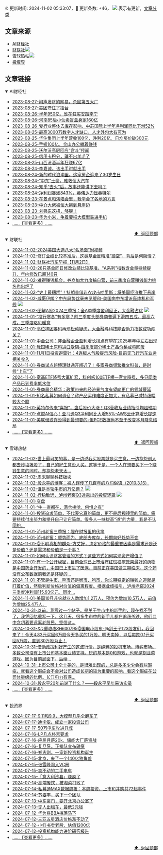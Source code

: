 ##

:alarm_clock: 更新时间: 2024-11-02 05:33:07，:rocket: 更新条数: +46， ![](/assets/dot.png) 表示有更新，[文章分类](/TAGS.md)

## 文章来源

- [AI财经社](#ai财经社)  
- [财联社](#财联社)![](/assets/dot.png)   
- [雪球热帖](#雪球热帖)![](/assets/dot.png)   
- [投资界](#投资界)  

## 文章链接

<details open>
<summary id="ai财经社">
 AI财经社
</summary>


- [2023-08-27-闷声发财的网易，杀回第五大厂](https://www.aicaijing.com.cn/article/18610)  
- [2023-08-27-美团守住了擂台](https://www.aicaijing.com.cn/article/18611)  
- [2023-08-26-半年950亿，谁在狂买安踏李宁](https://www.aicaijing.com.cn/article/18607)  
- [2023-08-26-河南85后小伙卖盲盒身家160亿](https://www.aicaijing.com.cn/article/18608)  
- [2023-08-26-受行业整体去库存影响，中芯国际上半年净利润同比下滑52%](https://www.aicaijing.com.cn/article/18609)  
- [2023-08-25-最高3000万数字人才缺口，人才外包大有可为](https://www.aicaijing.com.cn/article/18601)  
- [2023-08-25-华住集团上半年营收100亿，净利20亿，日均房价破300元](https://www.aicaijing.com.cn/article/18602)  
- [2023-08-25-手握100亿，金山办公躺着赚钱](https://www.aicaijing.com.cn/article/18603)  
- [2023-08-25-沃尔沃高层回应“宫斗”传闻](https://www.aicaijing.com.cn/article/18604)  
- [2023-08-25-信用卡积分，薅不出羊毛了](https://www.aicaijing.com.cn/article/18605)  
- [2023-08-25-山西汾酒半年狂赚67亿](https://www.aicaijing.com.cn/article/18606)  
- [2023-08-24-李嘉诚，该出手时就出手](https://www.aicaijing.com.cn/article/18596)  
- [2023-08-24-新的时代浪潮里，这家房企迎来了30岁生日](https://www.aicaijing.com.cn/article/18597)  
- [2023-08-24-“中东”土豪，难救恒大汽车](https://www.aicaijing.com.cn/article/18598)  
- [2023-08-24-知乎“去火”后，故事还能讲下去吗？](https://www.aicaijing.com.cn/article/18599)  
- [2023-08-24-净利润暴涨843%，英伟达力压英特尔](https://www.aicaijing.com.cn/article/18600)  
- [2023-08-23-在景点和演唱会里，我学会了各地的方言](https://www.aicaijing.com.cn/article/18591)  
- [2023-08-23-中介大佬被恒大拖到悬崖边](https://www.aicaijing.com.cn/article/18592)  
- [2023-08-23-刘强东这招，够狠！](https://www.aicaijing.com.cn/article/18593)  
- [2023-08-23-华为小米，争着要把大模型装进手机](https://www.aicaijing.com.cn/article/18594)  
- [......【查看更多】......](/details/AI财经社.md)

<div align="right"><a href="#文章来源">⬆ &nbsp;返回顶部</a></div>
</details>

<details open>
<summary id="财联社">
 财联社
</summary>


- [2024-11-02-2024美国大选八大“名场面”附视频](https://www.cls.cn/detail/1844194)  
- [2024-11-02-修订业绩比较基准后，这类基金反精准“踏空”，背后是何隐情？](https://www.cls.cn/detail/1846403)  
- [2024-11-02-财联社汽车早报【11月2日】](https://www.cls.cn/detail/1846394)  
- [2024-11-02-28只基金同日修改业绩比较基准，“A系列”指数含金量持续提升，年内修改已超140只](https://www.cls.cn/detail/1846391)  
- [2024-11-02-难得赚钱机会，券商加大力度搞自营，前三季度自营赚钱能力排名也出炉了](https://www.cls.cn/detail/1846398)  
- [2024-11-02-“史上最糟糕”！特朗普借非农攻击哈里斯：将美国经济推下悬崖](https://www.cls.cn/detail/1846401)  
- [2024-11-02-威慑伊朗？中东局势丝毫未见缓和-美国向中东增派轰炸机和军舰](https://www.cls.cn/detail/1846448) ![](/assets/new.png)  
- [2024-11-02-图解A股2024三季报：全A单季度盈利回正，大金融占优](https://www.cls.cn/detail/1845992) ![](/assets/new.png)  
- [2024-11-01-“投行寒冬”有多寒？前三季度头部券商普遍下滑四五成，最高六成，三季度略见暖意](https://www.cls.cn/detail/1845177)  
- [2024-11-01-高位抱团筹码再现松动疑虑，大金融与科技能否助力指数成功闯关？](https://www.cls.cn/detail/1845162)  
- [2024-11-01-中金公司：非金融企业盈利增长拐点有望在2025年年中左右出现](https://www.cls.cn/detail/1845109)  
- [2024-11-01-我国稀土原料进口受阻-四季度部分稀土产品价格或将回暖](https://www.cls.cn/detail/1845062)  
- [2024-11-01-11月1日投资避雷针：4连板人气股提示风险-目前无飞行汽车业务相关收入](https://www.cls.cn/detail/1845088)  
- [2024-11-01-券商试点跨境理财通开闸近了！多家券商频繁推文科普，是时候“上车”了](https://www.cls.cn/detail/1845093)  
- [2024-11-01-宽基ETF降费大军扩容，科创板100ETF榜一官宣降费，多只同类产品已到费率低水位](https://www.cls.cn/detail/1845073)  
- [2024-11-01-券商晨会精华：政策带来的经济景气度有望向更广的领域蔓延](https://www.cls.cn/detail/1845081)  
- [2024-11-01-知名私募如何调仓？称产品运作难度正加大，有私募已减持涨幅较大个股](https://www.cls.cn/detail/1845090)  
- [2024-11-01-英特尔传来“喜报”，盘后股价大涨！Q3营收及业绩指引均超预期](https://www.cls.cn/detail/1845097)  
- [2024-11-01-点燃AI信心！亚马逊Q3净利同比大增55%-AWS云计算增长提速](https://www.cls.cn/detail/1845114)  
- [2024-11-01-美联储或许没得到最想要的-但PCE数据尚不至于改变本月降息结局](https://www.cls.cn/detail/1845123)  
- [......【查看更多】......](/details/财联社.md)

<div align="right"><a href="#文章来源">⬆ &nbsp;返回顶部</a></div>
</details>

<details open>
<summary id="雪球热帖">
 雪球热帖
</summary>


- [2024-11-02-世上最可笑的事，是一边说我买股票就是买生意，一边抱怨别人都去炒垃圾股了，自己的好生意没人买。这等于是，一个人在想要买下一个赚钱生意的同时，却抱怨老天太...](https://xueqiu.com/1556808774/310821334)  
- [2024-11-02-周末聊聊科技板块](https://xueqiu.com/7860276567/310816093)  
- [2024-11-02-段永平的博客：被人误传了几百年的八句俗语（2010.3.16）](https://xueqiu.com/1720046137/310819822)  
- [2024-11-02-谁是本轮牛市的万亿票？](https://xueqiu.com/1708120238/310818477) ![](/assets/new.png)  
- [2024-11-02-行稳致远，泸州老窖Q3透露出的投资逻辑](https://xueqiu.com/7290870926/310823053) ![](/assets/new.png)  
- [2024-11-01-变盘](https://xueqiu.com/1553799558/310687142)  
- [2024-11-01-“牛一直都在，满仓梭哈，何惧之有”](https://xueqiu.com/7860276567/310773720)  
- [2024-11-01-投资追求简单，不代表它真的简单，更不是后视镜里的简单，需要持续付出努力和提升自己让它简单。很多人一味拔高“道”的力量，我是不认同的。](https://xueqiu.com/1965894836/310707397)  
- [2024-11-01-泸州老窖三季报：埋在财报里的伏笔](https://xueqiu.com/1456239271/310707735)  
- [2024-11-01-泸州老窖：顺势而为，底部去库存，长期向好趋势不变](https://xueqiu.com/9262059293/310659956)  
- [2024-11-01-@不明真相的群众-方丈好，决定价格的最重要因素是需求还是还是价值？还是需求和价值是一个事？](https://xueqiu.com/1334513257/310656687)  
- [2024-11-01-如何认识财富管理的方式？这些方式如何实现资产增值？](https://xueqiu.com/5372221544/310717803)  
- [2024-11-01-有一个公开秘密，目前全球已上市治疗红斑狼疮效果最好的药物是中国药企开发的，中国已上市进了医保，目前正在美国做三期临床。这个药没有公布数据前我还是怀疑的...](https://xueqiu.com/9220236682/310717069)  
- [2024-11-01-不管是牛市、熊市还是猴市、狗市，你长期稳定的赚钱之道就是盯着价值，然后判断价格对价值的偏离程度。根据业绩指引，泸州老窖2024三季度净利润115.93亿元，同比...](https://xueqiu.com/6843343829/310663020)  
- [2024-11-01-美国10月非农就业人数增加1.2万人，预估为增加10.5万人，前值为增加25.4万人。](https://xueqiu.com/5124430882/310784096)  
- [2024-10-31-以前，我写过一个帖子，是关于牛市中的新手的，现在找不到了，我凭回忆重写一下。这几天，很多牛市中的新手儿都在追涨杀跌，他们口中念叨着要远离老股民，坚信这...](https://xueqiu.com/3058599833/310523307)  
- [2024-10-31-$XD国电电SH600795$@国电小股东-@剑王子123股友们，我回来了！今天4.83元买回6万股今天多买的1万股，明天卖掉，以后每跌0.1元买回5万股，直到30万股为止！](https://xueqiu.com/3957585701/310519833)  
- [2024-10-31-借助政策利好产生的这波行情，是纯粹的投机市场，博弈市场。多数公司没有上市公司基本面业绩支持。玩的基本是0和游戏，也就是割韭菜游戏。因为目前局面下，后续...](https://xueqiu.com/9887656769/310487695)  
- [2024-10-31-上市公司十全十美的，是很难出现的，总是多多少少会有些瑕疵，就看这个瑕疵会不会对公司造成长期的较为重要的影响，看这个瑕疵在公司体量级的比例。长江电力有保...](https://xueqiu.com/5280764152/310409241)  
- [2024-10-31-段永平20年前说了什么？——段永平早年采访实录](https://xueqiu.com/8959246745/310411328)  
- [......【查看更多】......](/details/雪球热帖.md)

<div align="right"><a href="#文章来源">⬆ &nbsp;返回顶部</a></div>
</details>

<details open>
<summary id="投资界">
 投资界
</summary>


- [2024-07-17-9.11和9.9，大模型几乎全翻车了](https://posts.careerengine.us/p/6697778c44726b29bffa3a09)  
- [2024-07-17-迪卡侬，成立一家投资公司](https://posts.careerengine.us/p/6697778c44726b29bffa3a01)  
- [2024-07-17-50万电车攻进县城](https://posts.careerengine.us/p/6697779c831e1d29eea44253)  
- [2024-07-16-LP几点朴素要求](https://posts.careerengine.us/p/669636a8720ed522248054dc)  
- [2024-07-16-应届月薪20k，储能大厂薪资战](https://posts.careerengine.us/p/669636a8720ed522248054d4)  
- [2024-07-16-复旦系，正排队宣布融资](https://posts.careerengine.us/p/66963699cb38e136a496986c)  
- [2024-07-16-郑志刚，一家新投资机构诞生](https://posts.careerengine.us/p/66963699cb38e136a4969874)  
- [2024-07-15-北京，来了一个140亿独角兽](https://posts.careerengine.us/p/6694db59a0c3ac562b61f9af)  
- [2024-07-15-张雪峰闯入VC圈](https://posts.careerengine.us/p/6694db59a0c3ac562b61f9b7)  
- [2024-07-15-卖不动的二手电车](https://posts.careerengine.us/p/6694db6836b2f1565d9b541a)  
- [2024-07-15-「意大利沙县」赚疯了](https://posts.careerengine.us/p/6694db6836b2f1565d9b5422)  
- [2024-07-14-高端餐饮，被湘菜打败了](https://posts.careerengine.us/p/6693862333c6e710d0bf9dc4)  
- [2024-07-14-私募通MAX数据周报：本周投资、上市和并购共72起事件](https://posts.careerengine.us/p/6693862333c6e710d0bf9dcc)  
- [2024-07-14-苏姿丰，买下一个团队](https://posts.careerengine.us/p/6693861481427510b2b9c123)  
- [2024-07-13-中东豪门，要开北京办公室了](https://posts.careerengine.us/p/66922794a876f80d113b51fe)  
- [2024-07-13-无人出租车，最低2元钱](https://posts.careerengine.us/p/669227b82202ae0dfac5d713)  
- [2024-07-12-华为将BBA挑落马下](https://posts.careerengine.us/p/6690a6c68082df14ead7eaac)  
- [2024-07-12-三亚五星酒店价格涨不动了](https://posts.careerengine.us/p/6690a6c68082df14ead7eaa4)  
- [2024-07-12-小红书卖老股，估值1200亿](https://posts.careerengine.us/p/6690a6b756b00014bcc00e8f)  
- [2024-07-12-投资机构能力进阶研究报告](https://posts.careerengine.us/p/6690a6b756b00014bcc00e87)  
- [......【查看更多】......](/details/投资界.md)

<div align="right"><a href="#文章来源">⬆ &nbsp;返回顶部</a></div>
</details>
